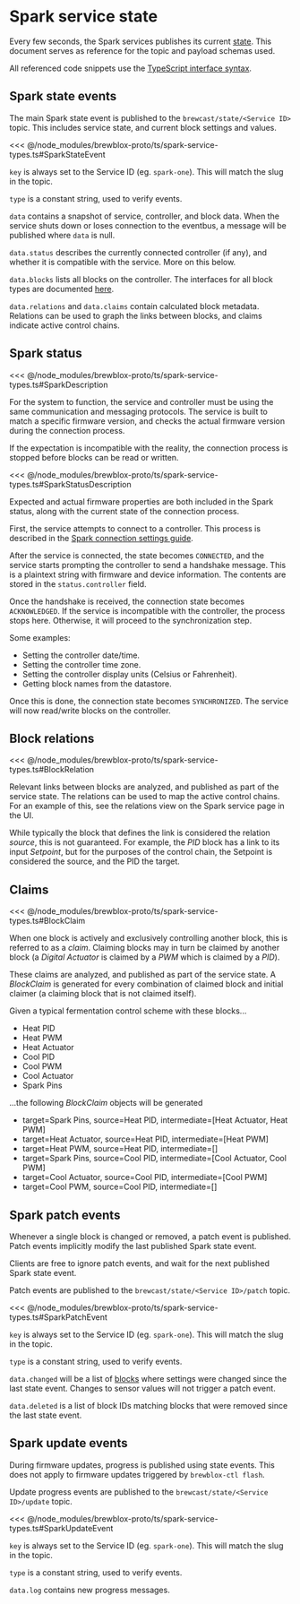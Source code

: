 # Spark service state

Every few seconds, the Spark services publishes its current [state](./state_events.md).
This document serves as reference for the topic and payload schemas used.

All referenced code snippets use the [TypeScript interface syntax](https://www.typescriptlang.org/docs/handbook/interfaces.html).

## Spark state events

The main Spark state event is published to the `brewcast/state/<Service ID>` topic.
This includes service state, and current block settings and values.

<<< @/node_modules/brewblox-proto/ts/spark-service-types.ts#SparkStateEvent

`key` is always set to the Service ID (eg. `spark-one`). This will match the slug in the topic.

`type` is a constant string, used to verify events.

`data` contains a snapshot of service, controller, and block data.
When the service shuts down or loses connection to the eventbus,
a message will be published where `data` is null.

`data.status` describes the currently connected controller (if any), and whether it is compatible with the service. More on this below.

`data.blocks` lists all blocks on the controller.
The interfaces for all block types are documented [here](./block_types.md).

`data.relations` and `data.claims` contain calculated block metadata.
Relations can be used to graph the links between blocks,
and claims indicate active control chains.

## Spark status

<<< @/node_modules/brewblox-proto/ts/spark-service-types.ts#SparkDescription

For the system to function, the service and controller must be using the same communication and messaging protocols.
The service is built to match a specific firmware version,
and checks the actual firmware version during the connection process.

If the expectation is incompatible with the reality,
the connection process is stopped before blocks can be read or written.

<<< @/node_modules/brewblox-proto/ts/spark-service-types.ts#SparkStatusDescription

Expected and actual firmware properties are both included in the Spark status,
along with the current state of the connection process.

First, the service attempts to connect to a controller.
This process is described in the [Spark connection settings guide](../../user/services/spark.md#connection-settings).

After the service is connected, the state becomes `CONNECTED`, and the service starts prompting the controller to send a handshake message. This is a plaintext string with firmware and device information. The contents are stored in the `status.controller` field.

Once the handshake is received, the connection state becomes `ACKNOWLEDGED`.
If the service is incompatible with the controller, the process stops here.
Otherwise, it will proceed to the synchronization step.

Some examples:

- Setting the controller date/time.
- Setting the controller time zone.
- Setting the controller display units (Celsius or Fahrenheit).
- Getting block names from the datastore.

Once this is done, the connection state becomes `SYNCHRONIZED`.
The service will now read/write blocks on the controller.

## Block relations

<<< @/node_modules/brewblox-proto/ts/spark-service-types.ts#BlockRelation

Relevant links between blocks are analyzed, and published as part of the service state.
The relations can be used to map the active control chains.
For an example of this, see the relations view on the Spark service page in the UI.

While typically the block that defines the link is considered the relation *source*, this is not guaranteed.
For example, the *PID* block has a link to its input *Setpoint*,
but for the purposes of the control chain, the Setpoint is considered the source, and the PID the target.

## Claims

<<< @/node_modules/brewblox-proto/ts/spark-service-types.ts#BlockClaim

When one block is actively and exclusively controlling another block, this is referred to as a *claim*.
Claiming blocks may in turn be claimed by another block (a *Digital Actuator* is claimed by a *PWM* which is claimed by a *PID*).

These claims are analyzed, and published as part of the service state.
A *BlockClaim* is generated for every combination of claimed block and initial claimer (a claiming block that is not claimed itself).

Given a typical fermentation control scheme with these blocks...

- Heat PID
- Heat PWM
- Heat Actuator
- Cool PID
- Cool PWM
- Cool Actuator
- Spark Pins

...the following *BlockClaim* objects will be generated

- target=Spark Pins, source=Heat PID, intermediate=[Heat Actuator, Heat PWM]
- target=Heat Actuator, source=Heat PID, intermediate=[Heat PWM]
- target=Heat PWM, source=Heat PID, intermediate=[]
- target=Spark Pins, source=Cool PID, intermediate=[Cool Actuator, Cool PWM]
- target=Cool Actuator, source=Cool PID, intermediate=[Cool PWM]
- target=Cool PWM, source=Cool PID, intermediate=[]

## Spark patch events

Whenever a single block is changed or removed, a patch event is published. Patch events implicitly modify the last published Spark state event.

Clients are free to ignore patch events, and wait for the next published Spark state event.

Patch events are published to the `brewcast/state/<Service ID>/patch` topic.

<<< @/node_modules/brewblox-proto/ts/spark-service-types.ts#SparkPatchEvent

`key` is always set to the Service ID (eg. `spark-one`). This will match the slug in the topic.

`type` is a constant string, used to verify events.

`data.changed` will be a list of [blocks](./block_types.md) where settings were changed since the last state event.
Changes to sensor values will not trigger a patch event.

`data.deleted` is a list of block IDs matching blocks that were removed since the last state event.

## Spark update events

During firmware updates, progress is published using state events.
This does not apply to firmware updates triggered by `brewblox-ctl flash`.

Update progress events are published to the `brewcast/state/<Service ID>/update` topic.

<<< @/node_modules/brewblox-proto/ts/spark-service-types.ts#SparkUpdateEvent

`key` is always set to the Service ID (eg. `spark-one`). This will match the slug in the topic.

`type` is a constant string, used to verify events.

`data.log` contains new progress messages.
